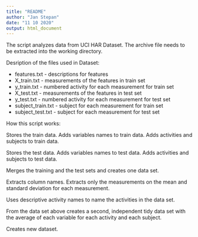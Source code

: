 ```yaml
---
title: "README"
author: "Jan Stepan"
date: "11 10 2020"
output: html_document
---
```

The script analyzes data from UCI HAR Dataset. The archive file needs to be extracted into the working directory.

Desription of the files used in Dataset:
* features.txt - descriptions for features
* X_train.txt - measurements of the features in train set
* y_train.txt - numbered activity for each measurement for train set
* X_test.txt - measurements of the features in test set
* y_test.txt - numbered activity for each measurement for test set
* subject_train.txt - subject for each measurement for train set
* subject_test.txt - subject for each measurement for test set


How this script works:

Stores the train data.
Adds variables names to train data.
Adds activities and subjects to train data.

Stores the test data.
Adds variables names to test data.
Adds activities and subjects to test data.

Merges the training and the test sets and creates one data set.

Extracts column names.
Extracts only the measurements on the mean and standard deviation for each measurement.

Uses descriptive activity names to name the activities in the data set.

From the data set above creates a second, independent tidy data set with the average of each variable for each activity and each subject.

Creates new dataset. 

